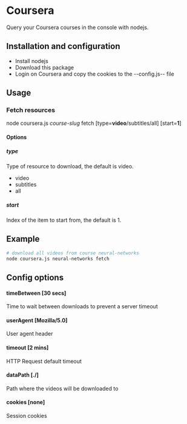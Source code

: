 # Coursera
Query your Coursera courses in the console with nodejs.

## Installation and configuration
* Install nodejs
* Download this package
* Login on Coursera and copy the cookies to the --config.js-- file

## Usage
### Fetch resources
node coursera.js *course-slug* fetch [type=**video**/subtitles/all] [start=**1**]
#### Options 
##### type
Type of resource to download, the default is video.
* video
* subtitles
* all
##### start
Index of the item to start from, the default is 1.

## Example
```bash
# download all videos from course neural-networks
node coursera.js neural-networks fetch
```
## Config options
#### timeBetween [30 secs]
Time to wait between downloads to prevent a server timeout 
#### userAgent [Mozilla/5.0]
User agent header
#### timeout [2 mins]
HTTP Request default timeout
#### dataPath [./]
Path where the videos will be downloaded to
#### cookies [none]
Session cookies
